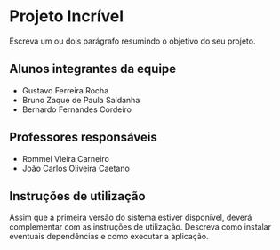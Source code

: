 # Projeto Incrível

Escreva um ou dois  parágrafo resumindo o objetivo do seu projeto.

## Alunos integrantes da equipe

* Gustavo Ferreira Rocha
* Bruno Zaque de Paula Saldanha
* Bernardo Fernandes Cordeiro

## Professores responsáveis

* Rommel Vieira Carneiro
* João Carlos Oliveira Caetano

## Instruções de utilização

Assim que a primeira versão do sistema estiver disponível, deverá complementar com as instruções de utilização. Descreva como instalar eventuais dependências e como executar a aplicação.

